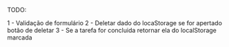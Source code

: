 TODO:

1 - Validação de formulário
2 - Deletar dado do locaStorage se for apertado botão de deletar
3 - Se a tarefa for concluida retornar ela do localStorage marcada
